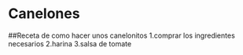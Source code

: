 # Canelones

##Receta de como hacer unos canelonitos
1.comprar los ingredientes necesarios 
2.harina
3.salsa de tomate
